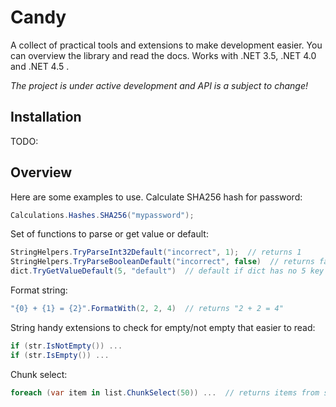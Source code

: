 Candy
=====

A collect of practical tools and extensions to make development easier. You can overview the library and read the docs. Works with .NET 3.5, .NET 4.0 and .NET 4.5 .

*The project is under active development and API is a subject to change!*

Installation
------------

TODO:

Overview
--------

Here are some examples to use. Calculate SHA256 hash for password:

```cs
Calculations.Hashes.SHA256("mypassword");
```

Set of functions to parse or get value or default:

```cs
StringHelpers.TryParseInt32Default("incorrect", 1);  // returns 1
StringHelpers.TryParseBooleanDefault("incorrect", false)  // returns false
dict.TryGetValueDefault(5, "default")  // default if dict has no 5 key
```

Format string:

```cs
"{0} + {1} = {2}".FormatWith(2, 2, 4)  // returns "2 + 2 = 4"
```

String handy extensions to check for empty/not empty that easier to read:

```cs
if (str.IsNotEmpty()) ...
if (str.IsEmpty()) ...
```

Chunk select:

```cs
foreach (var item in list.ChunkSelect(50)) ...  // returns items from source by 50
```
